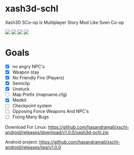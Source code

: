 # xash3d-schl
Xash3D SCo-op is Multiplayer Story Mod Like Sven Co-op

![](https://img.shields.io/github/issues/hasandramali/xash3d-schl) ![](https://img.shields.io/github/forks/hasandramali/xash3d-schl) ![](https://img.shields.io/github/stars/hasandramali/xash3d-schl) ![](https://img.shields.io/github/license/hasandramali/xash3d-schl)

# Goals
- [x] no angry NPC's
- [x] Weapon stay
- [x] No Friendly Fire (Players)
- [x] Semiclip
- [x] Unstuck
- [ ] Map Prefix (mapname.cfg)
- [x] Medkit
- [ ] Checkpoint system
- [ ] Opposing Force Weapons And NPC's
- [ ] Fixing Many Bugs

Download For Linux:
https://github.com/hasandramali/xschl-android/releases/download/v1.0.0/xash3d-schl.zip

Android project:
https://github.com/hasandramali/xschl-android/releases/tag/v1.0.0
